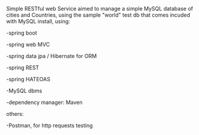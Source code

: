 Simple RESTful web Service aimed to manage a simple MySQL database of cities and Countries, using the sample "world" test db that comes incuded with MySQL install, using:

-spring boot

-spring web MVC

-spring data jpa / Hibernate for ORM

-spring REST

-spring HATEOAS

-MySQL dbms

-dependency manager: Maven

others:

-Postman, for http requests testing
